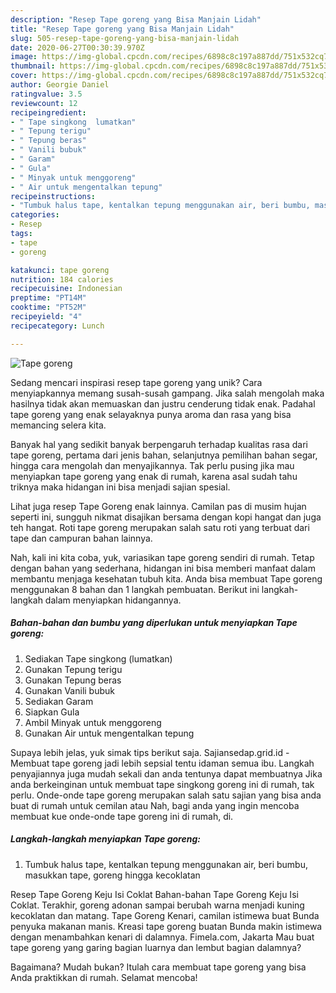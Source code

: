 ```yaml
---
description: "Resep Tape goreng yang Bisa Manjain Lidah"
title: "Resep Tape goreng yang Bisa Manjain Lidah"
slug: 505-resep-tape-goreng-yang-bisa-manjain-lidah
date: 2020-06-27T00:30:39.970Z
image: https://img-global.cpcdn.com/recipes/6898c8c197a887dd/751x532cq70/tape-goreng-foto-resep-utama.jpg
thumbnail: https://img-global.cpcdn.com/recipes/6898c8c197a887dd/751x532cq70/tape-goreng-foto-resep-utama.jpg
cover: https://img-global.cpcdn.com/recipes/6898c8c197a887dd/751x532cq70/tape-goreng-foto-resep-utama.jpg
author: Georgie Daniel
ratingvalue: 3.5
reviewcount: 12
recipeingredient:
- " Tape singkong  lumatkan"
- " Tepung terigu"
- " Tepung beras"
- " Vanili bubuk"
- " Garam"
- " Gula"
- " Minyak untuk menggoreng"
- " Air untuk mengentalkan tepung"
recipeinstructions:
- "Tumbuk halus tape, kentalkan tepung menggunakan air, beri bumbu, masukkan tape, goreng hingga kecoklatan"
categories:
- Resep
tags:
- tape
- goreng

katakunci: tape goreng 
nutrition: 184 calories
recipecuisine: Indonesian
preptime: "PT14M"
cooktime: "PT52M"
recipeyield: "4"
recipecategory: Lunch

---
```



![Tape goreng](https://img-global.cpcdn.com/recipes/6898c8c197a887dd/751x532cq70/tape-goreng-foto-resep-utama.jpg)

Sedang mencari inspirasi resep tape goreng yang unik? Cara menyiapkannya memang susah-susah gampang. Jika salah mengolah maka hasilnya tidak akan memuaskan dan justru cenderung tidak enak. Padahal tape goreng yang enak selayaknya punya aroma dan rasa yang bisa memancing selera kita.

Banyak hal yang sedikit banyak berpengaruh terhadap kualitas rasa dari tape goreng, pertama dari jenis bahan, selanjutnya pemilihan bahan segar, hingga cara mengolah dan menyajikannya. Tak perlu pusing jika mau menyiapkan tape goreng yang enak di rumah, karena asal sudah tahu triknya maka hidangan ini bisa menjadi sajian spesial.

Lihat juga resep Tape Goreng enak lainnya. Camilan pas di musim hujan seperti ini, sungguh nikmat disajikan bersama dengan kopi hangat dan juga teh hangat. Roti tape goreng merupakan salah satu roti yang terbuat dari tape dan campuran bahan lainnya.


Nah, kali ini kita coba, yuk, variasikan tape goreng sendiri di rumah. Tetap dengan bahan yang sederhana, hidangan ini bisa memberi manfaat dalam membantu menjaga kesehatan tubuh kita. Anda bisa membuat Tape goreng menggunakan 8 bahan dan 1 langkah pembuatan. Berikut ini langkah-langkah dalam menyiapkan hidangannya.

<!--inarticleads1-->

##### Bahan-bahan dan bumbu yang diperlukan untuk menyiapkan Tape goreng:

1. Sediakan  Tape singkong  (lumatkan)
1. Gunakan  Tepung terigu
1. Gunakan  Tepung beras
1. Gunakan  Vanili bubuk
1. Sediakan  Garam
1. Siapkan  Gula
1. Ambil  Minyak untuk menggoreng
1. Gunakan  Air untuk mengentalkan tepung


Supaya lebih jelas, yuk simak tips berikut saja. Sajiansedap.grid.id - Membuat tape goreng jadi lebih sepsial tentu idaman semua ibu. Langkah penyajiannya juga mudah sekali dan anda tentunya dapat membuatnya Jika anda berkeinginan untuk membuat tape singkong goreng ini di rumah, tak perlu. Onde-onde tape goreng merupakan salah satu sajian yang bisa anda buat di rumah untuk cemilan atau Nah, bagi anda yang ingin mencoba membuat kue onde-onde tape goreng ini di rumah, di. 

<!--inarticleads2-->

##### Langkah-langkah menyiapkan Tape goreng:

1. Tumbuk halus tape, kentalkan tepung menggunakan air, beri bumbu, masukkan tape, goreng hingga kecoklatan


Resep Tape Goreng Keju Isi Coklat Bahan-bahan Tape Goreng Keju Isi Coklat. Terakhir, goreng adonan sampai berubah warna menjadi kuning kecoklatan dan matang. Tape Goreng Kenari, camilan istimewa buat Bunda penyuka makanan manis. Kreasi tape goreng buatan Bunda makin istimewa dengan menambahkan kenari di dalamnya. Fimela.com, Jakarta Mau buat tape goreng yang garing bagian luarnya dan lembut bagian dalamnya? 

Bagaimana? Mudah bukan? Itulah cara membuat tape goreng yang bisa Anda praktikkan di rumah. Selamat mencoba!
